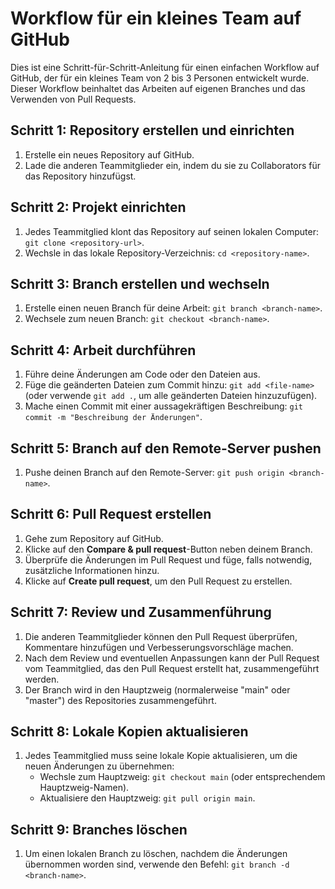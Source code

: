 # Workflow für ein kleines Team auf GitHub

Dies ist eine Schritt-für-Schritt-Anleitung für einen einfachen Workflow auf GitHub, der für ein kleines Team von 2 bis 3 Personen entwickelt wurde. Dieser Workflow beinhaltet das Arbeiten auf eigenen Branches und das Verwenden von Pull Requests.

## Schritt 1: Repository erstellen und einrichten

1. Erstelle ein neues Repository auf GitHub.
2. Lade die anderen Teammitglieder ein, indem du sie zu Collaborators für das Repository hinzufügst.

## Schritt 2: Projekt einrichten

1. Jedes Teammitglied klont das Repository auf seinen lokalen Computer: `git clone <repository-url>`.
2. Wechsle in das lokale Repository-Verzeichnis: `cd <repository-name>`.

## Schritt 3: Branch erstellen und wechseln

1. Erstelle einen neuen Branch für deine Arbeit: `git branch <branch-name>`.
2. Wechsele zum neuen Branch: `git checkout <branch-name>`.

## Schritt 4: Arbeit durchführen

1. Führe deine Änderungen am Code oder den Dateien aus.
2. Füge die geänderten Dateien zum Commit hinzu: `git add <file-name>` (oder verwende `git add .`, um alle geänderten Dateien hinzuzufügen).
3. Mache einen Commit mit einer aussagekräftigen Beschreibung: `git commit -m "Beschreibung der Änderungen"`.

## Schritt 5: Branch auf den Remote-Server pushen

1. Pushe deinen Branch auf den Remote-Server: `git push origin <branch-name>`.

## Schritt 6: Pull Request erstellen

1. Gehe zum Repository auf GitHub.
2. Klicke auf den **Compare & pull request**-Button neben deinem Branch.
3. Überprüfe die Änderungen im Pull Request und füge, falls notwendig, zusätzliche Informationen hinzu.
4. Klicke auf **Create pull request**, um den Pull Request zu erstellen.

## Schritt 7: Review und Zusammenführung

1. Die anderen Teammitglieder können den Pull Request überprüfen, Kommentare hinzufügen und Verbesserungsvorschläge machen.
2. Nach dem Review und eventuellen Anpassungen kann der Pull Request vom Teammitglied, das den Pull Request erstellt hat, zusammengeführt werden.
3. Der Branch wird in den Hauptzweig (normalerweise "main" oder "master") des Repositories zusammengeführt.

## Schritt 8: Lokale Kopien aktualisieren

1. Jedes Teammitglied muss seine lokale Kopie aktualisieren, um die neuen Änderungen zu übernehmen:
   - Wechsle zum Hauptzweig: `git checkout main` (oder entsprechendem Hauptzweig-Namen).
   - Aktualisiere den Hauptzweig: `git pull origin main`.

## Schritt 9: Branches löschen

1. Um einen lokalen Branch zu löschen, nachdem die Änderungen übernommen worden sind, verwende den Befehl: `git branch -d <branch-name>`.